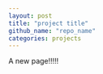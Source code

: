 ```yaml
---
layout: post
title: "project title"
github_name: "repo_name"
categories: projects
---
```


A new page!!!!!